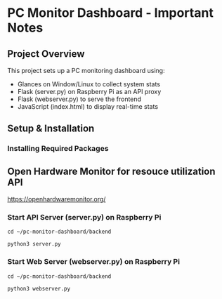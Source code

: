 # PC Monitor Dashboard - Important Notes

## Project Overview

This project sets up a PC monitoring dashboard using:

- Glances on Window/Linux to collect system stats
- Flask (server.py) on Raspberry Pi as an API proxy
- Flask (webserver.py) to serve the frontend
- JavaScript (index.html) to display real-time stats

## Setup & Installation

### Installing Required Packages

## Open Hardware Monitor for resouce utilization API
https://openhardwaremonitor.org/

### Start API Server (server.py) on Raspberry Pi

`cd ~/pc-monitor-dashboard/backend`

`python3 server.py`

### Start Web Server (webserver.py) on Raspberry Pi

`cd ~/pc-monitor-dashboard/backend`

`python3 webserver.py`
